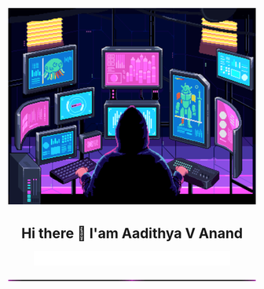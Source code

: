 <img src="./assets/pro.gif" width="100%" height="400px">
<h1 align="center">Hi there 👋 I'am Aadithya V Anand</h1>
<p align="center"><img src="./assets/type.gif" width="400px" height="30px"></p>
<img src="./assets/neon.gif" width="100%" height="2px">
<!--
**AadiDreams/AadiDreams** is a ✨ _special_ ✨ repository because its `README.md` (this file) appears on your GitHub profile.

Here are some ideas to get you started:

- 🔭 I’m currently working on ...
- 🌱 I’m currently learning ...
- 👯 I’m looking to collaborate on ...
- 🤔 I’m looking for help with ...
- 💬 Ask me about ...
- 📫 How to reach me: ...
- 😄 Pronouns: ...
- ⚡ Fun fact: ...
-->
